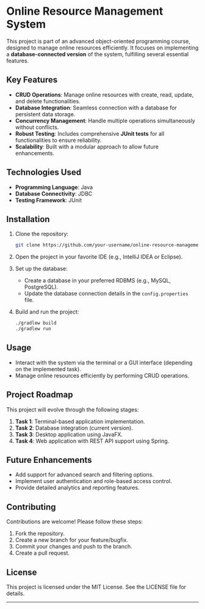 # Online Resource Management System

This project is part of an advanced object-oriented programming course, designed to manage online resources efficiently. It focuses on implementing a **database-connected version** of the system, fulfilling several essential features.

## Key Features
- **CRUD Operations**: Manage online resources with create, read, update, and delete functionalities.
- **Database Integration**: Seamless connection with a database for persistent data storage.
- **Concurrency Management**: Handle multiple operations simultaneously without conflicts.
- **Robust Testing**: Includes comprehensive **JUnit tests** for all functionalities to ensure reliability.
- **Scalability**: Built with a modular approach to allow future enhancements.

## Technologies Used
- **Programming Language**: Java
- **Database Connectivity**: JDBC
- **Testing Framework**: JUnit

## Installation
1. Clone the repository:
   ```bash
   git clone https://github.com/your-username/online-resource-management-system.git
   ```

2. Open the project in your favorite IDE (e.g., IntelliJ IDEA or Eclipse).

3. Set up the database:
   - Create a database in your preferred RDBMS (e.g., MySQL, PostgreSQL).
   - Update the database connection details in the `config.properties` file.

4. Build and run the project:
   ```bash
   ./gradlew build
   ./gradlew run
   ```

## Usage
- Interact with the system via the terminal or a GUI interface (depending on the implemented task).
- Manage online resources efficiently by performing CRUD operations.

## Project Roadmap
This project will evolve through the following stages:

1. **Task 1**: Terminal-based application implementation.
2. **Task 2**: Database integration (current version).
3. **Task 3**: Desktop application using JavaFX.
4. **Task 4**: Web application with REST API support using Spring.

## Future Enhancements
- Add support for advanced search and filtering options.
- Implement user authentication and role-based access control.
- Provide detailed analytics and reporting features.

## Contributing
Contributions are welcome! Please follow these steps:
1. Fork the repository.
2. Create a new branch for your feature/bugfix.
3. Commit your changes and push to the branch.
4. Create a pull request.

## License
This project is licensed under the MIT License. See the LICENSE file for details.

---
